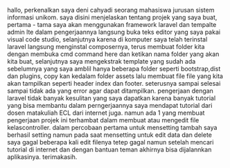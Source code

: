hallo, perkenalkan saya deni cahyadi seorang mahasiswa jurusan sistem informasi unikom.
saya disini menjelaskan tentang projek yang saya buat, pertama - tama saya akan menggunakan framework laravel dan tempalte admin lte
dalam pengerjaannya langsung buka teks editor yang saya pakai visual code studio, selanjutnya karena di komputer saya telah terinstal laravel langsung menginstal composernya, terus membuat folder kita dengan membuka cmd command here dan ketikan nama folder yang akan kita buat, selanjutnya saya mengekstrak template yang sudah ada sebelumnya yang saya amblil hanya beberapa folder seperti bootstrap,dist dan plugins, copy kan kedalam folder assets lalu membuat file file yang kita akan tampilkan seperti header index dan footer. seterusnya sampai selesai sampai tidak ada yang error agar dapat ditampilkan.
pengerjaan dengan laravel tidak banyak kesulitan yang saya dapatkan karena banyak tutorial yang bisa membantu
dalam perngerjaannya saya mendapat tutorial dari dosen matakuliah ECL dari internet juga.
namun ada 1 yang membuat pengerjaan projek ini terhambat dalam membuat atau mengedit file kelascontroller.
dalam percobaan pertama untuk mensetting tambah saya berhasil setting namun pada saat mensetting
untuk edit data dan delete saya gagal beberapa kali edit filenya tetep gagal namun
setelah mencari tutorial di internet dan dengan bantuan teman akhirnya bisa dijalannkan aplikasinya.
terimakasih.
